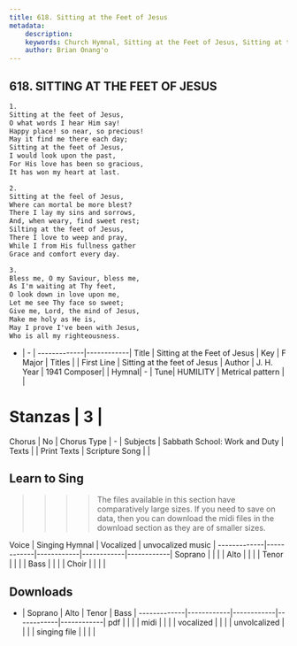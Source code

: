 ```yaml
---
title: 618. Sitting at the Feet of Jesus
metadata:
    description: 
    keywords: Church Hymnal, Sitting at the Feet of Jesus, Sitting at the feet of Jesus, 
    author: Brian Onang'o
---
```



## 618. SITTING AT THE FEET OF JESUS

```txt
1.
Sitting at the feet of Jesus, 
O what words I hear Him say! 
Happy place! so near, so precious! 
May it find me there each day; 
Sitting at the feet of Jesus, 
I would look upon the past, 
For His love has been so gracious, 
It has won my heart at last. 

2.
Sitting at the feel of Jesus, 
Where can mortal be more blest? 
There I lay my sins and sorrows, 
And, when weary, find sweet rest; 
Silting at the feet of Jesus, 
There I love to weep and pray, 
While I from His fullness gather 
Grace and comfort every day. 

3.
Bless me, O my Saviour, bless me, 
As I'm waiting at Thy feet, 
O look down in love upon me, 
Let me see Thy face so sweet; 
Give me, Lord, the mind of Jesus, 
Make me holy as He is, 
May I prove I've been with Jesus, 
Who is all my righteousness.
```

- |   -  |
-------------|------------|
Title | Sitting at the Feet of Jesus |
Key | F Major |
Titles |  |
First Line | Sitting at the feet of Jesus |
Author | J. H.
Year | 1941
Composer|  |
Hymnal|  - |
Tune| HUMILITY |
Metrical pattern | |
# Stanzas | 3 |
Chorus | No |
Chorus Type | - |
Subjects | Sabbath School: Work and Duty |
Texts |  |
Print Texts | 
Scripture Song |  |
  
## Learn to Sing

>>>> The files available in this section have comparatively large sizes. If you need to save on data, then you can download the midi files in the download section as they are of smaller sizes.

Voice |  Singing Hymnal | Vocalized | unvocalized music |
-------------|------------|------------|------------|------------|
Soprano | | | |
Alto | | | |
Tenor | | | |
Bass | | | |
Choir | | | |

## Downloads

- |  Soprano | Alto | Tenor | Bass |
-------------|------------|------------|------------|------------|
pdf | | | |
midi | | | |
vocalized | | | |
unvolcalized | | | |
singing file | | | |
  